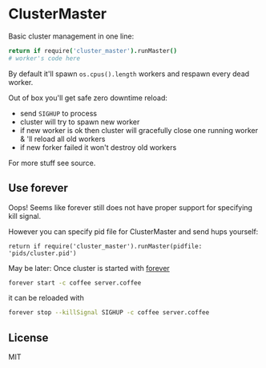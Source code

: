 # ClusterMaster

Basic cluster management in one line:

```coffee
return if require('cluster_master').runMaster()
# worker's code here
```

By default it'll spawn `os.cpus().length` workers and respawn every dead worker.

Out of box you'll get safe zero downtime reload:

- send `SIGHUP` to process
- cluster will try to spawn new worker
- if new worker is ok then cluster will gracefully close one running worker & 'll reload all old workers
- if new forker failed it won't destroy old workers

For more stuff see source.

## Use forever
Oops! Seems like forever still does not have proper support for specifying kill signal.

However you can specify pid file for ClusterMaster and send hups yourself:

```
return if require('cluster_master').runMaster(pidfile: 'pids/cluster.pid')
```

May be later:
Once cluster is started with [forever](https://github.com/nodejitsu/forever)

```sh
forever start -c coffee server.coffee
```

it can be reloaded with

```sh
forever stop --killSignal SIGHUP -c coffee server.coffee
```

## License
MIT
